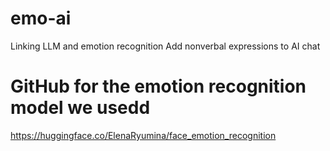# emo-ai
Linking LLM and emotion recognition
Add nonverbal expressions to AI chat




# GitHub for the emotion recognition model we usedd
https://huggingface.co/ElenaRyumina/face_emotion_recognition
